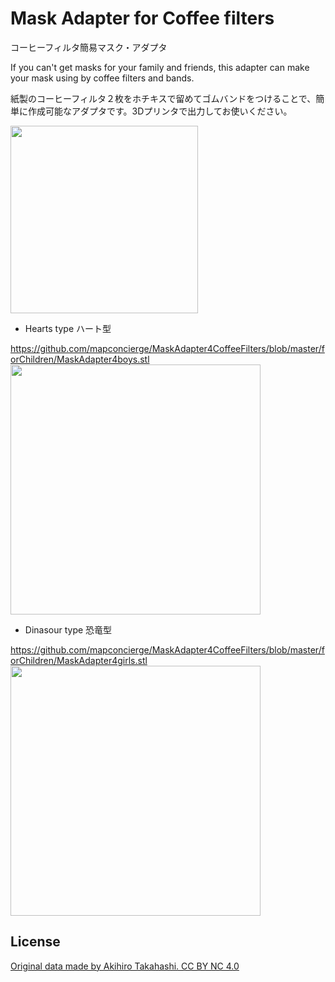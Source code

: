 # Mask Adapter for Coffee filters
コーヒーフィルタ簡易マスク・アダプタ

If you can't get masks for your family and friends, this adapter can make your mask using by coffee filters and bands.

紙製のコーヒーフィルタ２枚をホチキスで留めてゴムバンドをつけることで、簡単に作成可能なアダプタです。3Dプリンタで出力してお使いください。


<img src="https://github.com/mapconcierge/MaskAdapter4CoffeeFilters/blob/master/assets/img/example_style.jpg?raw=true" width="300">

* Hearts type ハート型

https://github.com/mapconcierge/MaskAdapter4CoffeeFilters/blob/master/forChildren/MaskAdapter4boys.stl
<a href="https://github.com/mapconcierge/MaskAdapter4CoffeeFilters/blob/master/forChildren/MaskAdapter4boys.stl"><img src="https://github.com/mapconcierge/Modeling/blob/master/assets/img/%E3%82%B9%E3%82%AF%E3%83%AA%E3%83%BC%E3%83%B3%E3%82%B7%E3%83%A7%E3%83%83%E3%83%88%202020-03-12%2019.40.37.png?raw=true" width="400"></a>

* Dinasour type 恐竜型

https://github.com/mapconcierge/MaskAdapter4CoffeeFilters/blob/master/forChildren/MaskAdapter4girls.stl
<a href="https://github.com/mapconcierge/MaskAdapter4CoffeeFilters/blob/master/forChildren/MaskAdapter4boys.stl"><img src="https://github.com/mapconcierge/Modeling/blob/master/assets/img/%E3%82%B9%E3%82%AF%E3%83%AA%E3%83%BC%E3%83%B3%E3%82%B7%E3%83%A7%E3%83%83%E3%83%88%202020-03-12%2019.42.59.png?raw=true" width="400"></a>


## License

<a href="https://github.com/nashitakahashi/Modeling">Original data made by Akihiro Takahashi. CC BY NC 4.0</a>
